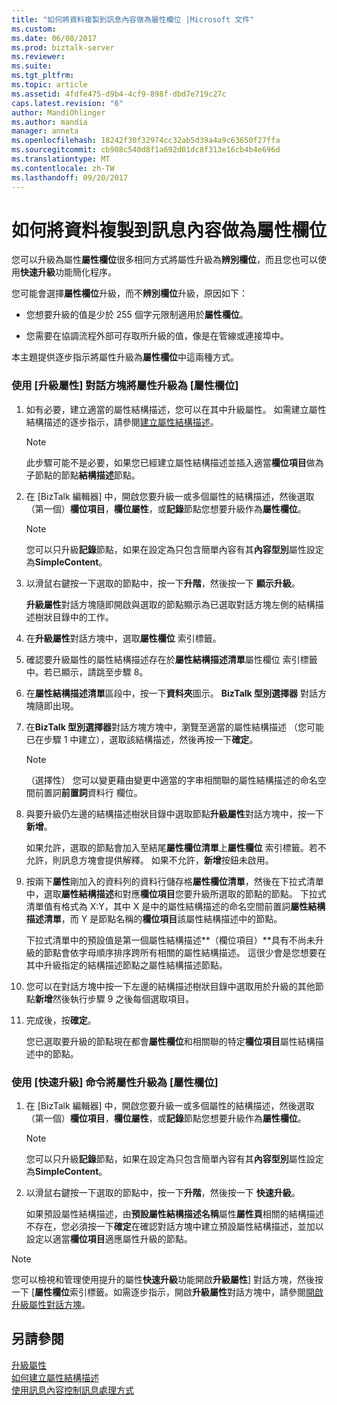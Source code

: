 ```yaml
---
title: "如何將資料複製到訊息內容做為屬性欄位 |Microsoft 文件"
ms.custom: 
ms.date: 06/08/2017
ms.prod: biztalk-server
ms.reviewer: 
ms.suite: 
ms.tgt_pltfrm: 
ms.topic: article
ms.assetid: 4fdfe475-d9b4-4cf9-898f-dbd7e719c27c
caps.latest.revision: "6"
author: MandiOhlinger
ms.author: mandia
manager: anneta
ms.openlocfilehash: 18242f30f32974cc32ab5d39a4a9c63650f27ffa
ms.sourcegitcommit: cb908c540d8f1a692d01dc8f313e16cb4b4e696d
ms.translationtype: MT
ms.contentlocale: zh-TW
ms.lasthandoff: 09/20/2017
---
```

# <a name="how-to-copy-data-to-the-message-context-as-property-fields"></a>如何將資料複製到訊息內容做為屬性欄位
您可以升級為屬性**屬性欄位**很多相同方式將屬性升級為**辨別欄位**，而且您也可以使用**快速升級**功能簡化程序。  
  
 您可能會選擇**屬性欄位**升級，而不**辨別欄位**升級，原因如下：  
  
-   您想要升級的值是少於 255 個字元限制適用於**屬性欄位**。  
  
-   您需要在協調流程外部可存取所升級的值，像是在管線或連接埠中。  
  
 本主題提供逐步指示將屬性升級為**屬性欄位**中這兩種方式。  
  
### <a name="to-promote-a-property-as-a-property-field-using-the-promote-properties-dialog-box"></a>使用 [升級屬性] 對話方塊將屬性升級為 [屬性欄位]  
  
1.  如有必要，建立適當的屬性結構描述，您可以在其中升級屬性。 如需建立屬性結構描述的逐步指示，請參閱[建立屬性結構描述](../core/how-to-create-property-schemas.md)。  
  
    > [!NOTE]
    >  此步驟可能不是必要，如果您已經建立屬性結構描述並插入適當**欄位項目**做為子節點的節點**結構描述**節點。  
  
2.  在 [BizTalk 編輯器] 中，開啟您要升級一或多個屬性的結構描述，然後選取 （第一個）**欄位項目**，**欄位屬性**，或**記錄**節點您想要升級作為**屬性欄位**。  
  
    > [!NOTE]
    >  您可以只升級**記錄**節點，如果在設定為只包含簡單內容有其**內容型別**屬性設定為**SimpleContent**。  
  
3.  以滑鼠右鍵按一下選取的節點中，按一下**升階**，然後按一下 **顯示升級**。  
  
     **升級屬性**對話方塊隨即開啟與選取的節點顯示為已選取對話方塊左側的結構描述樹狀目錄中的工作。  
  
4.  在**升級屬性**對話方塊中，選取**屬性欄位** 索引標籤。  
  
5.  確認要升級屬性的屬性結構描述存在於**屬性結構描述清單**屬性欄位 索引標籤中。若已顯示，請跳至步驟 8。  
  
6.  在**屬性結構描述清單**區段中，按一下**資料夾**圖示。 **BizTalk 型別選擇器** 對話方塊隨即出現。  
  
7.  在**BizTalk 型別選擇器**對話方塊方塊中，瀏覽至適當的屬性結構描述 （您可能已在步驟 1 中建立），選取該結構描述，然後再按一下**確定**。  
  
    > [!NOTE]
    >  （選擇性） 您可以變更藉由變更中適當的字串相關聯的屬性結構描述的命名空間前置詞**前置詞**資料行 欄位。  
  
8.  與要升級仍左邊的結構描述樹狀目錄中選取節點**升級屬性**對話方塊中，按一下 **新增**。  
  
     如果允許，選取的節點會加入至結尾**屬性欄位清單**上**屬性欄位** 索引標籤。若不允許，則訊息方塊會提供解釋。 如果不允許，**新增**按鈕未啟用。  
  
9. 按兩下**屬性**剛加入的資料列的資料行儲存格**屬性欄位清單**，然後在下拉式清單中，選取**屬性結構描述**和對應**欄位項目**您要升級所選取的節點的節點。 下拉式清單值有格式為 X:Y，其中 X 是中的屬性結構描述的命名空間前置詞**屬性結構描述清單**，而 Y 是節點名稱的**欄位項目**該屬性結構描述中的節點。  
  
     下拉式清單中的預設值是第一個屬性結構描述**（欄位項目）**具有不尚未升級的節點會依字母順序排序跨所有相關的屬性結構描述。 這很少會是您想要在其中升級指定的結構描述節點之屬性結構描述節點。  
  
10. 您可以在對話方塊中按一下左邊的結構描述樹狀目錄中選取用於升級的其他節點**新增**然後執行步驟 9 之後每個選取項目。  
  
11. 完成後，按**確定**。  
  
     您已選取要升級的節點現在都會**屬性欄位**和相關聯的特定**欄位項目**屬性結構描述中的節點。  
  
### <a name="to-promote-a-property-as-a-property-field-using-the-quick-promotion-command"></a>使用 [快速升級] 命令將屬性升級為 [屬性欄位]  
  
1.  在 [BizTalk 編輯器] 中，開啟您要升級一或多個屬性的結構描述，然後選取 （第一個）**欄位項目**，**欄位屬性**，或**記錄**節點您想要升級作為**屬性欄位**。  
  
    > [!NOTE]
    >  您可以只升級**記錄**節點，如果在設定為只包含簡單內容有其**內容型別**屬性設定為**SimpleContent**。  
  
2.  以滑鼠右鍵按一下選取的節點中，按一下**升階**，然後按一下 **快速升級**。  
  
     如果預設屬性結構描述，由**預設屬性結構描述名稱**屬性**屬性頁**相關的結構描述不存在，您必須按一下**確定**在確認對話方塊中建立預設屬性結構描述，並加以設定以適當**欄位項目**適應屬性升級的節點。  
  
> [!NOTE]
>  您可以檢視和管理使用提升的屬性**快速升級**功能開啟**升級屬性**] 對話方塊，然後按一下 [**屬性欄位**索引標籤。如需逐步指示，開啟**升級屬性**對話方塊中，請參閱[開啟升級屬性對話方塊](../core/how-to-open-the-promote-properties-dialog-box.md)。  
  
## <a name="see-also"></a>另請參閱  
 [升級屬性](../core/promoting-properties.md)   
 [如何建立屬性結構描述](../core/how-to-create-property-schemas.md)   
 [使用訊息內容控制訊息處理方式](../core/ways-to-use-message-content-to-control-message-processing.md)